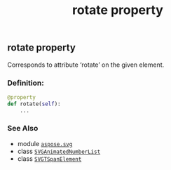 ﻿---
title: rotate property
second_title: Aspose.SVG for Python via .NET API References
description: 
type: docs
weight: 960
url: /python-net/aspose.svg/svgtspanelement/rotate/
is_root: false
---

## rotate property


Corresponds to attribute ‘rotate’ on the given element.
### Definition:
```python
@property
def rotate(self):
    ...
```

### See Also
* module [`aspose.svg`](../../)
* class [`SVGAnimatedNumberList`](/svg/python-net/aspose.svg.datatypes/svganimatednumberlist)
* class [`SVGTSpanElement`](/svg/python-net/aspose.svg/svgtspanelement)
